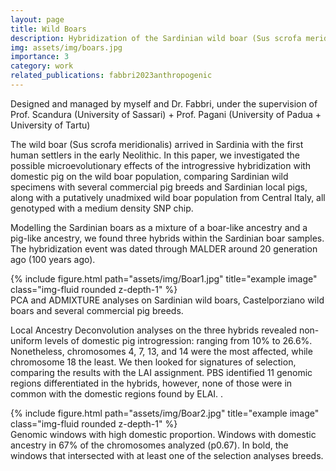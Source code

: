 ```yaml
---
layout: page
title: Wild Boars
description: Hybridization of the Sardinian wild boar (Sus scrofa meridionalis)
img: assets/img/boars.jpg
importance: 3
category: work
related_publications: fabbri2023anthropogenic
---
```


Designed and managed by myself and Dr. Fabbri, under the supervision of Prof. Scandura (University of Sassari) + Prof. Pagani (University of Padua + University of Tartu)

The wild boar (Sus scrofa meridionalis) arrived in Sardinia with the first human settlers in the early Neolithic. In this paper, we investigated the possible microevolutionary effects of the introgressive hybridization with domestic pig on the wild boar population, comparing Sardinian wild specimens with several commercial pig breeds and Sardinian local pigs, along with a putatively unadmixed wild boar population from Central Italy, all genotyped with a medium density SNP chip. 

Modelling the Sardinian boars as a mixture of a boar-like ancestry and a pig-like ancestry, we found three hybrids within the Sardinian boar samples. The hybridization event was dated through MALDER around 20 generation ago (100 years ago).

<div class="row">
    <div class="col-sm mt-3 mt-md-0">
        {% include figure.html path="assets/img/Boar1.jpg" title="example image" class="img-fluid rounded z-depth-1" %}
    </div>
</div>
<div class="caption">
    PCA and ADMIXTURE analyses on Sardinian wild boars, Castelporziano wild boars and several commercial pig breeds.
</div>

Local Ancestry Deconvolution analyses on the three hybrids revealed non-uniform levels of domestic pig introgression: ranging from 10% to 26.6%. Nonetheless, chromosomes 4, 7, 13, and 14 were the most affected, while chromosome 18 the least. We then looked for signatures of selection, comparing the results with the LAI assignment. PBS identified 11 genomic regions differentiated in the hybrids, however, none of those were in common with the domestic regions found by ELAI. . 

<div class="row">
    <div class="col-sm mt-3 mt-md-0">
        {% include figure.html path="assets/img/Boar2.jpg" title="example image" class="img-fluid rounded z-depth-1" %}
    </div>
</div>
<div class="caption">
   Genomic windows with high domestic proportion. Windows with domestic ancestry in 67% of the chromosomes analyzed (p0.67). In bold, the windows that intersected with at least one of the selection analyses breeds.
</div>

